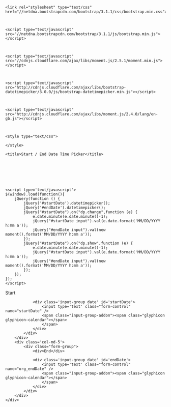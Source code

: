 
<!DOCTYPE html>
<html>
<head>
    <meta http-equiv="content-type" content="text/html; charset=UTF-8">
    <meta name="robots" content="noindex, nofollow">
    <meta name="googlebot" content="noindex, nofollow">
    <script type="text/javascript" src="//code.jquery.com/jquery-1.10.1.js"></script>
    <link rel="stylesheet" type="text/css" href="//cdnjs.cloudflare.com/ajax/libs/bootstrap-datepicker/1.3.0/css/datepicker.min.css">
    <script type="text/javascript" src="//cdnjs.cloudflare.com/ajax/libs/bootstrap-datepicker/1.3.0/js/bootstrap-datepicker.min.js"></script>



    <link rel="stylesheet" type="text/css" href="//netdna.bootstrapcdn.com/bootstrap/3.1.1/css/bootstrap.min.css">



    <script type="text/javascript" src="//netdna.bootstrapcdn.com/bootstrap/3.1.1/js/bootstrap.min.js"></script>



    <script type="text/javascript" src="//cdnjs.cloudflare.com/ajax/libs/moment.js/2.5.1/moment.min.js"></script>



    <script type="text/javascript" src="http://cdnjs.cloudflare.com/ajax/libs/bootstrap-datetimepicker/3.0.0/js/bootstrap-datetimepicker.min.js"></script>



    <script type="text/javascript" src="http://cdnjs.cloudflare.com/ajax/libs/moment.js/2.4.0/lang/en-gb.js"></script>



    <style type="text/css">

    </style>

    <title>Start / End Date Time Picker</title>







    <script type='text/javascript'>
    $(window).load(function(){
        jQuery(function () {
            jQuery('#startDate').datetimepicker();
            jQuery('#endDate').datetimepicker();
            jQuery("#startDate").on("dp.change",function (e) {
                e.date.minute(e.date.minute()-1);
                jQuery("#startDate input").val(e.date.format('MM/DD/YYYY h:mm a'));
                jQuery("#endDate input").val(new moment().format('MM/DD/YYYY h:mm a'));
            });
            jQuery("#startDate").on("dp.show",function (e) {
                e.date.minute(e.date.minute()-1);
                jQuery("#startDate input").val(e.date.format('MM/DD/YYYY h:mm a'));
                jQuery("#endDate input").val(new moment().format('MM/DD/YYYY h:mm a'));
            });
        });
    });
    </script>


</head>

<body>
<div class="container">
    <div class="col-sm-6" style="height:75px;">
        <div class='col-md-5'>
            <div class="form-group">
                <div>Start</div>

                <div class='input-group date' id='startDate'>
                    <input type='text' class="form-control" name="startDate" />
                    <span class="input-group-addon"><span class="glyphicon glyphicon-calendar"></span>
					</span>
                </div>
            </div>
        </div>
        <div class='col-md-5'>
            <div class="form-group">
                <div>End</div>

                <div class='input-group date' id='endDate'>
                    <input type='text' class="form-control" name="org_endDate" />
                    <span class="input-group-addon"><span class="glyphicon glyphicon-calendar"></span>
					</span>
                </div>
            </div>
        </div>
    </div>
</div>

</body>

</html>


